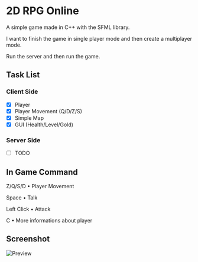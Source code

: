 # 2D RPG Online

A simple game made in C++ with the SFML library.

I want to finish the game in single player mode and then create a multiplayer mode.

Run the server and then run the game.

## Task List

### Client Side
- [x] Player
- [x] Player Movement (Q/D/Z/S)
- [x] Simple Map
- [x] GUI (Health/Level/Gold)

### Server Side
- [ ] TODO 


## In Game Command
Z/Q/S/D  • Player Movement

Space • Talk

Left Click • Attack

C • More informations about player

## Screenshot
![Preview](https://i.ibb.co/r6rts83/Screenshot-3.png)